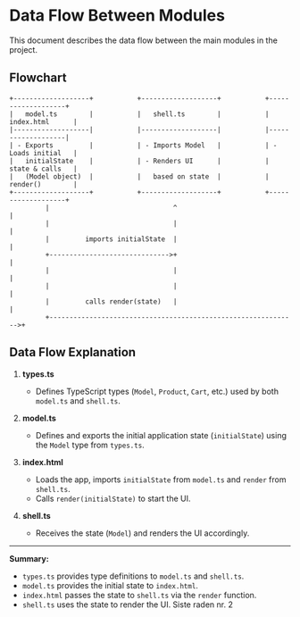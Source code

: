 # Data Flow Between Modules

This document describes the data flow between the main modules in the project.

## Flowchart

```
+-------------------+           +-------------------+           +-------------------+
|   model.ts        |           |   shell.ts        |           |   index.html      |
|-------------------|           |-------------------|           |-------------------|
| - Exports         |           | - Imports Model   |           | - Loads initial   |
|   initialState    |           | - Renders UI      |           |   state & calls   |
|   (Model object)  |           |   based on state  |           |   render()        |
+-------------------+           +-------------------+           +-------------------+
         |                               ^                               |
         |                               |                               |
         |         imports initialState  |                               |
         +------------------------------>+                               |
         |                               |                               |
         |                               |                               |
         |         calls render(state)   |                               |
         +-------------------------------------------------------------->+
```

## Data Flow Explanation

1. **types.ts**  
   - Defines TypeScript types (`Model`, `Product`, `Cart`, etc.) used by both `model.ts` and `shell.ts`.

2. **model.ts**  
   - Defines and exports the initial application state (`initialState`) using the `Model` type from `types.ts`.

3. **index.html**  
   - Loads the app, imports `initialState` from `model.ts` and `render` from `shell.ts`.
   - Calls `render(initialState)` to start the UI.

4. **shell.ts**  
   - Receives the state (`Model`) and renders the UI accordingly.

---

**Summary:**  
- `types.ts` provides type definitions to `model.ts` and `shell.ts`.
- `model.ts` provides the initial state to `index.html`.
- `index.html` passes the state to `shell.ts` via the `render` function.
- `shell.ts` uses the state to render the UI.
Siste raden nr. 2